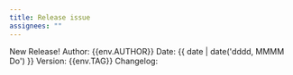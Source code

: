 ```yaml
---
title: Release issue
assignees: ""
---
```


New Release!
Author: {{env.AUTHOR}}
Date: {{ date | date('dddd, MMMM Do') }}
Version: {{env.TAG}}
Changelog:
